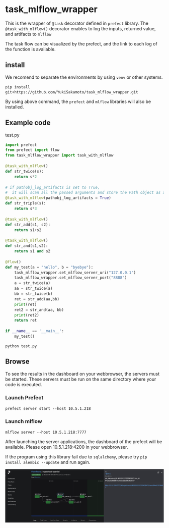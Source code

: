 # task_mlflow_wrapper

This is the wrapper of `@task` decorator defined in `prefect` library.
The `@task_with_mlflow()` decorator enables to log the inputs, returned value, and artifacts to `mlflow`

The task flow can be visualized by the prefect, and the link to each log of the function is available.

## install 

We recomend to separate the environments by using `venv` or other systems.

```
pip install git+https://github.com/YukiSakamoto/task_mlflow_wrapper.git
```

By using above command, the `prefect` and `mlflow` libraries will also be installed.

## Example code

test.py

```python
import prefect
from prefect import flow
from task_mlflow_wrapper import task_with_mlflow

@task_with_mlflow()
def str_twice(s):
    return s*2

# if pathobj_log_artifacts is set to True, 
#  it will scan all the passed arguments and store the Path object as artifacts.
@task_with_mlflow(pathobj_log_artifacts = True)
def str_triple(s):
    return s*3

@task_with_mlflow()
def str_add(s1, s2):
    return s1+s2

@task_with_mlflow()
def str_and(s1,s2):
    return s1 and s2

@flow()
def my_test(a = "hello", b = "byebye"):
    task_mlflow_wrapper.set_mlflow_server_uri("127.0.0.1")
    task_mlflow_wrapper.set_mlflow_server_port("8888")
    a = str_twice(a)
    aa = str_twice(a)
    bb = str_twice(b)
    ret = str_add(aa,bb)
    print(ret)
    ret2 = str_and(aa, bb)
    print(ret2)
    return ret

if __name__ == '__main__':
    my_test()
```

```
python test.py
```

## Browse

To see the results in the dashboard on your webbrowser, the servers must be started. 
These servers must be run on the same directory where your code is executed.

### Launch Prefect
```
prefect server start --host 10.5.1.218
```

### Launch mlflow

```
mlflow server --host 10.5.1.218:7777
```

After launching the server applications, the dashboard of the prefect will be available.
Please open 10.5.1.218:4200 in your webbrowser.

If the program using this library fail due to `sqlalchemy`, please try `pip install alembic --update` and run again.

![screenshot](dashboard.png)

